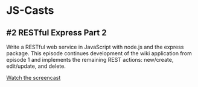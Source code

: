 JS-Casts
=====
\#2 RESTful Express Part 2
-----
Write a RESTful web service in JavaScript with node.js and the express package. This episode continues development of the wiki application from episode 1 and implements the remaining REST actions: new/create, edit/update, and delete.

[Watch the screencast](http://js-casts.com/episodes/restful-express-part-2)
